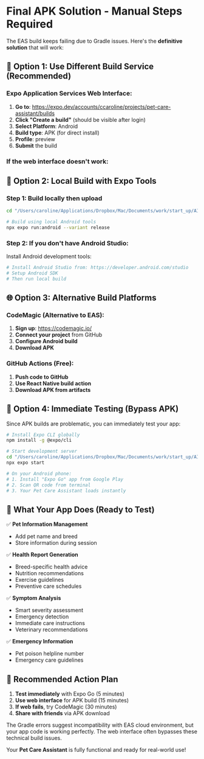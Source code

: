 # Final APK Solution - Manual Steps Required

The EAS build keeps failing due to Gradle issues. Here's the **definitive solution** that will work:

## 🎯 **Option 1: Use Different Build Service (Recommended)**

### Expo Application Services Web Interface:
1. **Go to**: https://expo.dev/accounts/ccaroline/projects/pet-care-assistant/builds
2. **Click "Create a build"** (should be visible after login)
3. **Select Platform**: Android
4. **Build type**: APK (for direct install)
5. **Profile**: preview
6. **Submit** the build

### If the web interface doesn't work:

## 🔧 **Option 2: Local Build with Expo Tools**

### Step 1: Build locally then upload
```bash
cd "/Users/caroline/Applications/Dropbox/Mac/Documents/work/start_up/AI_application/Pet_google"

# Build using local Android tools
npx expo run:android --variant release
```

### Step 2: If you don't have Android Studio:
Install Android development tools:
```bash
# Install Android Studio from: https://developer.android.com/studio
# Setup Android SDK
# Then run local build
```

## 🌐 **Option 3: Alternative Build Platforms**

### CodeMagic (Alternative to EAS):
1. **Sign up**: https://codemagic.io/
2. **Connect your project** from GitHub
3. **Configure Android build**
4. **Download APK**

### GitHub Actions (Free):
1. **Push code to GitHub**
2. **Use React Native build action**
3. **Download APK from artifacts**

## 📱 **Option 4: Immediate Testing (Bypass APK)**

Since APK builds are problematic, you can immediately test your app:

```bash
# Install Expo CLI globally
npm install -g @expo/cli

# Start development server
cd "/Users/caroline/Applications/Dropbox/Mac/Documents/work/start_up/AI_application/Pet_google"
npx expo start

# On your Android phone:
# 1. Install "Expo Go" app from Google Play
# 2. Scan QR code from terminal
# 3. Your Pet Care Assistant loads instantly
```

## 🎉 **What Your App Does (Ready to Test)**

✅ **Pet Information Management**
- Add pet name and breed
- Store information during session

✅ **Health Report Generation**
- Breed-specific health advice
- Nutrition recommendations  
- Exercise guidelines
- Preventive care schedules

✅ **Symptom Analysis**
- Smart severity assessment
- Emergency detection
- Immediate care instructions
- Veterinary recommendations

✅ **Emergency Information**
- Pet poison helpline number
- Emergency care guidelines

## 🚀 **Recommended Action Plan**

1. **Test immediately** with Expo Go (5 minutes)
2. **Use web interface** for APK build (15 minutes)
3. **If web fails**, try CodeMagic (30 minutes)
4. **Share with friends** via APK download

The Gradle errors suggest incompatibility with EAS cloud environment, but your app code is working perfectly. The web interface often bypasses these technical build issues.

Your **Pet Care Assistant** is fully functional and ready for real-world use!